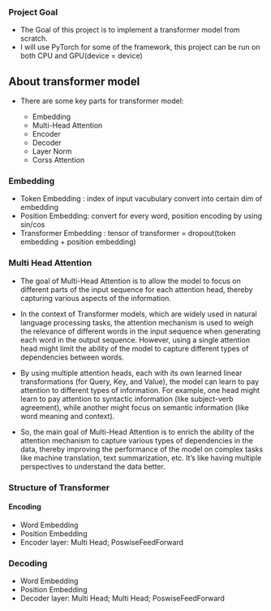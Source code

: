 ### Project Goal

- The Goal of this project is to implement a transformer model from scratch.
- I will use PyTorch for some of the framework, this project can be run on both CPU and GPU(device = device)

## About transformer model

- There are some key parts for transformer model:

    - Embedding
    - Multi-Head Attention
    - Encoder
    - Decoder
    - Layer Norm
    - Corss Attention

### Embedding

- Token Embedding : index of input vacubulary convert into certain dim of embedding
- Position Embedding: convert for every word, position encoding by using sin/cos 
- Transformer Embedding : tensor of transformer = dropout(token embedding + position embedding)


### Multi Head Attention

- The goal of Multi-Head Attention is to allow the model to focus on different parts of the input sequence for each attention head, thereby capturing various aspects of the information.

- In the context of Transformer models, which are widely used in natural language processing tasks, the attention mechanism is used to weigh the relevance of different words in the input sequence when generating each word in the output sequence. However, using a single attention head might limit the ability of the model to capture different types of dependencies between words.

- By using multiple attention heads, each with its own learned linear transformations (for Query, Key, and Value), the model can learn to pay attention to different types of information. For example, one head might learn to pay attention to syntactic information (like subject-verb agreement), while another might focus on semantic information (like word meaning and context).

- So, the main goal of Multi-Head Attention is to enrich the ability of the attention mechanism to capture various types of dependencies in the data, thereby improving the performance of the model on complex tasks like machine translation, text summarization, etc. It’s like having multiple perspectives to understand the data better.

### Structure of Transformer

#### Encoding

- Word Embedding
- Position Embedding
- Encoder layer: Multi Head; PoswiseFeedForward

### Decoding

- Word Embedding
- Position Embedding
- Decoder layer: Multi Head; Multi Head; PoswiseFeedForward